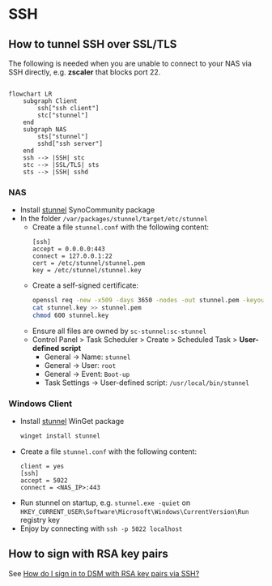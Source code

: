 # SSH

## How to tunnel SSH over SSL/TLS

The following is needed when you are unable to connect to your NAS via SSH directly, e.g. **zscaler** that blocks port 22.

```mermaid

flowchart LR
    subgraph Client 
        ssh["ssh client"]
        stc["stunnel"]
    end
    subgraph NAS 
        sts["stunnel"]
        sshd["ssh server"]
    end
    ssh --> |SSH| stc
    stc --> |SSL/TLS| sts
    sts --> |SSH| sshd

```

### NAS

- Install [stunnel](https://synocommunity.com/package/stunnel) SynoCommunity package
- In the folder `/var/packages/stunnel/target/etc/stunnel`
  - Create a file `stunnel.conf` with the following content:
    ```
    [ssh]
    accept = 0.0.0.0:443
    connect = 127.0.0.1:22
    cert = /etc/stunnel/stunnel.pem
    key = /etc/stunnel/stunnel.key
    ```
  - Create a self-signed certificate:
    ```bash
    openssl req -new -x509 -days 3650 -nodes -out stunnel.pem -keyout stunnel.key -newkey rsa:2048
    cat stunnel.key >> stunnel.pem
    chmod 600 stunnel.key
    ```
  - Ensure all files are owned by `sc-stunnel:sc-stunnel`
  - Control Panel > Task Scheduler > Create > Scheduled Task > **User-defined script**
    - General -> Name: `stunnel`
    - General -> User: `root`
    - General -> Event: `Boot-up`
    - Task Settings -> User-defined script: `/usr/local/bin/stunnel`

### Windows Client

- Install [stunnel](https://www.stunnel.org/) WinGet package
  ```bash
  winget install stunnel
  ```
- Create a file `stunnel.conf` with the following content:
  ```
  client = yes
  [ssh]
  accept = 5022
  connect = <NAS_IP>:443
  ```
- Run stunnel on startup, e.g. `stunnel.exe -quiet` on `HKEY_CURRENT_USER\Software\Microsoft\Windows\CurrentVersion\Run` registry key 
- Enjoy by connecting with `ssh -p 5022 localhost`

## How to sign with RSA key pairs

See [How do I sign in to DSM with RSA key pairs via SSH?](https://kb.synology.com/en-uk/DSM/tutorial/How_to_log_in_to_DSM_with_key_pairs_as_admin_or_root_permission_via_SSH_on_computers)
